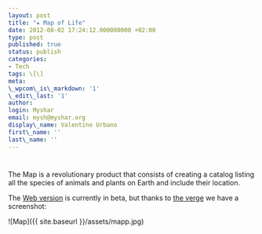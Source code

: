 ```yaml
---
layout: post
title: "★ Map of Life"
date: 2012-08-02 17:24:12.000000000 +02:00
type: post
published: true
status: publish
categories:
- Tech
tags: \[\]
meta:
\_wpcom\_is\_markdown: '1'
\_edit\_last: '1'
author:
login: Myshar
email: mysh@myshar.org
display\_name: Valentino Urbano
first\_name: ''
last\_name: ''
---
```


# 

The Map is a revolutionary product that consists of creating a catalog listing all the species of animals and plants on Earth and include their location.

The [Web version][0] is currently in beta, but thanks to [the verge][1] we have a screenshot:

![Map]({{ site.baseurl }}/assets/mapp.jpg)


[0]: http://www.mappinglife.org/
[1]: http://www.theverge.com/2012/5/15/3021214/map-of-life-earth-species